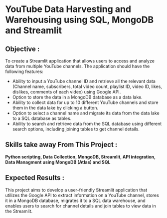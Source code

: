 # YouTube Data Harvesting and Warehousing using SQL, MongoDB and Streamlit
## Objective :
 To create a Streamlit application that allows users to access and analyze data from multiple YouTube channels. The application should have the following features:
  
  
- Ability to input a YouTube channel ID and retrieve all the relevant data (Channel name, subscribers, total video count, playlist ID, video ID, likes, dislikes,   comments of each video) using Google API.
- Option to store the data in a MongoDB database as a data lake.
- Ability to collect data for up to 10 different YouTube channels and store them in the data lake by clicking a button.
- Option to select a channel name and migrate its data from the data lake to a SQL database as tables.
- Ability to search and retrieve data from the SQL database using different search options, including joining tables to get channel details.
## Skills take away From This Project :
 **Python scripting, Data Collection, MongoDB, Streamlit, API integration, Data Managment using MongoDB (Atlas) and SQL**





## Expected Results : 
   This project aims to develop a user-friendly Streamlit application that utilizes the Google API to extract information on a YouTube channel, stores it in a MongoDB database, migrates it to a SQL data warehouse, and enables users to search for channel details and join tables to view data in the Streamlit.
